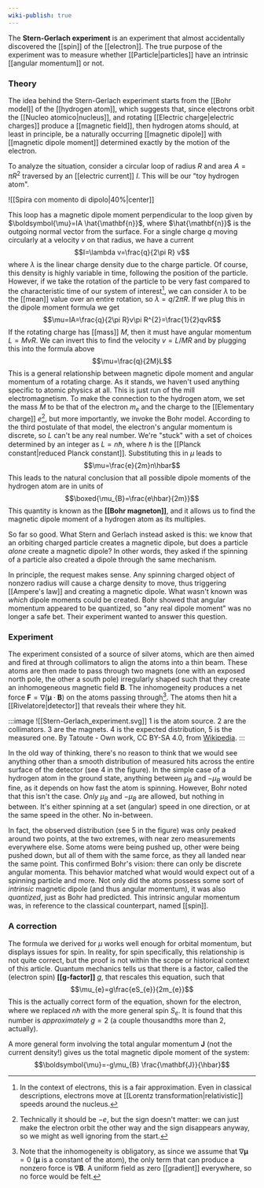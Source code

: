 ```yaml
---
wiki-publish: true
---
```

The **Stern-Gerlach experiment** is an experiment that almost accidentally discovered the [[spin]] of the [[electron]]. The true purpose of the experiment was to measure whether [[Particle|particles]] have an intrinsic [[angular momentum]] or not.
### Theory
The idea behind the Stern-Gerlach experiment starts from the [[Bohr model]] of the [[hydrogen atom]], which suggests that, since electrons orbit the [[Nucleo atomico|nucleus]], and rotating [[Electric charge|electric charges]] produce a [[magnetic field]], then hydrogen atoms should, at least in principle, be a naturally occurring [[magnetic dipole]] with [[magnetic dipole moment]] determined exactly by the motion of the electron.

To analyze the situation, consider a circular loop of radius $R$ and area $A=\pi R^{2}$ traversed by an [[electric current]] $I$. This will be our "toy hydrogen atom".

![[Spira con momento di dipolo|40%|center]]

This loop has a magnetic dipole moment perpendicular to the loop given by $\boldsymbol{\mu}=IA \hat{\mathbf{n}}$, where $\hat{\mathbf{n}}$ is the outgoing normal vector from the surface. For a single charge $q$ moving circularly at a velocity $v$ on that radius, we have a current
$$I=\lambda v=\frac{q}{2\pi R} v$$
where $\lambda$ is the linear charge density due to the charge particle. Of course, this density is highly variable in time, following the position of the particle. However, if we take the rotation of the particle to be very fast compared to the characteristic time of our system of interest[^1], we can consider $\lambda$ to be the [[mean]] value over an entire rotation, so $\lambda=q/2\pi R$. If we plug this in the dipole moment formula we get
$$\mu=IA=\frac{q}{2\pi R}v\pi R^{2}=\frac{1}{2}qvR$$
If the rotating charge has [[mass]] $M$, then it must have angular momentum $L=MvR$. We can invert this to find the velocity $v=L/MR$ and by plugging this into the formula above
$$\mu=\frac{q}{2M}L$$
This is a general relationship between magnetic dipole moment and angular momentum of a rotating charge. As it stands, we haven't used anything specific to atomic physics at all. This is just run of the mill electromagnetism. To make the connection to the hydrogen atom, we set the mass $M$ to be that of the electron $m_{e}$ and the charge to the [[Elementary charge]] $e$[^2], but more importantly, we invoke the Bohr model. According to the third postulate of that model, the electron's angular momentum is discrete, so $L$ can't be any real number. We're "stuck" with a set of choices determined by an integer as $L=n\hbar$, where $\hbar$ is the [[Planck constant|reduced Planck constant]]. Substituting this in $\mu$ leads to
$$\mu=\frac{e}{2m}n\hbar$$
This leads to the natural conclusion that all possible dipole moments of the hydrogen atom are in units of
$$\boxed{\mu_{B}=\frac{e\hbar}{2m}}$$
This quantity is known as the **[[Bohr magneton]]**, and it allows us to find the magnetic dipole moment of a hydrogen atom as its multiples.

So far so good. What Stern and Gerlach instead asked is this: we know that an orbiting charged particle creates a magnetic dipole, but does a particle *alone* create a magnetic dipole? In other words, they asked if the spinning of a particle also created a dipole through the same mechanism.

In principle, the request makes sense. Any spinning charged object of nonzero radius will cause a charge density to move, thus triggering [[Ampere's law]] and creating a magnetic dipole. What wasn't known was *which* dipole moments could be created. Bohr showed that angular momentum appeared to be quantized, so "any real dipole moment" was no longer a safe bet. Their experiment wanted to answer this question.
### Experiment
The experiment consisted of a source of silver atoms, which are then aimed and fired at through collimators to align the atoms into a thin beam. These atoms are then made to pass through two magnets (one with an exposed north pole, the other a south pole) irregularly shaped such that they create an inhomogeneous magnetic field $\mathbf{B}$. The inhomogeneity produces a net force $\mathbf{F}=\nabla(\boldsymbol{\mu}\cdot \mathbf{B})$ on the atoms passing through[^3]. The atoms then hit a [[Rivelatore|detector]] that reveals their where they hit.

:::image
![[Stern-Gerlach_experiment.svg]]
1 is the atom source. 2 are the collimators. 3 are the magnets. 4 is the expected distribution, 5 is the measured one. By Tatoute - Own work, CC BY-SA 4.0, from [Wikipedia](https://commons.wikimedia.org/w/index.php?curid=34095239).
:::

In the old way of thinking, there's no reason to think that we would see anything other than a smooth distribution of measured hits across the entire surface of the detector (see 4 in the figure). In the simple case of a hydrogen atom in the ground state, anything between $\mu_{B}$ and $-\mu_{B}$ would be fine, as it depends on how fast the atom is spinning. However, Bohr noted that this isn't the case. *Only* $\mu_{B}$ and $-\mu_{B}$ are allowed, but nothing in between. It's either spinning at a set (angular) speed in one direction, or at the same speed in the other. No in-between.

In fact, the observed distribution (see 5 in the figure) was only peaked around two points, at the two extremes, with near zero measurements everywhere else. Some atoms were being pushed up, other were being pushed down, but all of them with the same force, as they all landed near the same point. This confirmed Bohr's vision: there can only be discrete angular momenta. This behavior matched what would would expect out of a spinning particle and more. Not only did the atoms possess some sort of *intrinsic* magnetic dipole (and thus angular momentum), it was also *quantized*, just as Bohr had predicted. This intrinsic angular momentum was, in reference to the classical counterpart, named [[spin]].
### A correction
The formula we derived for $\mu$ works well enough for orbital momentum, but displays issues for spin. In reality, for spin specifically, this relationship is not quite correct, but the proof is not within the scope or historical context of this article. Quantum mechanics tells us that there is a factor, called the (electron spin) **[[g-factor]]** $g$, that rescales this equation, such that
$$\mu_{e}=g\frac{eS_{e}}{2m_{e}}$$
This is the actually correct form of the equation, shown for the electron, where we replaced $n\hbar$ with the more general spin $S_{e}$. It is found that this number is *approximately* $g=2$ (a couple thousandths more than 2, actually).

A more general form involving the total angular momentum $\mathbf{J}$ (not the current density!) gives us the total magnetic dipole moment of the system:
$$\boldsymbol{\mu}=-g\mu_{B} \frac{\mathbf{J}}{\hbar}$$

[^1]: In the context of electrons, this is a fair approximation. Even in classical descriptions, electrons move at [[Lorentz transformation|relativistic]] speeds around the nucleus.

[^2]: Technically it should be $-e$, but the sign doesn't matter: we can just make the electron orbit the other way and the sign disappears anyway, so we might as well ignoring from the start.

[^3]: Note that the inhomogeneity is obligatory, as since we assume that $\nabla \boldsymbol{\mu}=0$ ($\boldsymbol{\mu}$ is a constant of the atom), the only term that can produce a nonzero force is $\nabla \mathbf{B}$. A uniform field as zero [[gradient]] everywhere, so no force would be felt.
